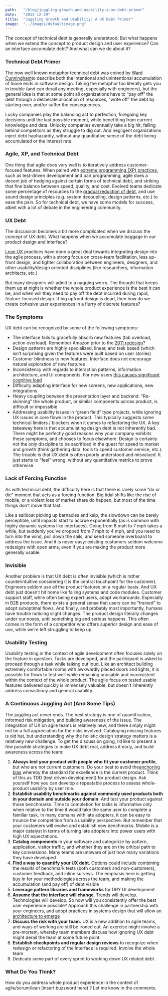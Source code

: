 ```yaml
---
path:	"/blog/juggling-growth-and-usability-a-ux-debt-primer"
date:	"2015-12-29"
title:	"Juggling Growth and Usability: A UX Debt Primer"
image:	"../images/defaultimage.png"
---
```


The concept of technical debt is generally understood. But what happens when we extend the concept to product design and user experience? Can an interface accumulate debt? And what can we do about it?

### Technical Debt Primer

The now well known metaphor technical debt was coined by [Ward Cunningham](http://en.wikipedia.org/wiki/Ward_Cunningham)to describe both the intentional and unintentional accumulation of loose ends in software design. Taking the metaphor too literally gets you in trouble (and can derail any meeting, especially with engineers), but the general idea is that at some point all organizations have to “pay off” the debt through a deliberate allocation of resources, “write off” the debt by starting over, and/or suffer the consequences.

Lucky companies play the balancing act to perfection, foregoing key decisions until the last possible moment, while benefitting from current knowledge and data. Unlucky companies eventually take a big hit, falling behind competitors as they struggle to dig out. And negligent organizations inject debt haphazardly, without any quantitative sense of the debt being accumulated or the interest rate.

### Agile, XP, and Technical Debt

One thing that agile does very well is to iteratively address customer-focused features. When paired with [extreme programming (XP) practices](http://www.extremeprogramming.org/rules.html), such as test-driven development and pair programming, agile does a decent job of hedging against certain forms of technical debt, and striking that fine balance between speed, quality, and cost. Evolved teams dedicate some percentage of resources to the [gradual reduction of debt,](http://deloitte.wsj.com/cio/2014/03/04/reversing-your-organizations-technical-debt/?mod=wsjcio_hp_deloitte) and use sound design principles (e.g. system decoupling, design patterns, etc.) to ease the pain. So for technical debt, we have some models for success, albeit with a lot of debate in the engineering community.

### UX Debt

The discussion becomes a bit more complicated when we discuss the concept of UX debt. What happens when we accumulate baggage in our product design and interface?

[Lean UX](http://www.smashingmagazine.com/2011/03/07/lean-ux-getting-out-of-the-deliverables-business/) practices have done a great deal towards integrating design into the agile process, with a strong focus on cross-team facilitation, less up-front design, and tighter collaboration between engineers, designers, and other usability/design oriented disciplines (like researchers, information architects, etc.)

But many designers will admit to a nagging worry. The thought that keeps them up at night is whether the whole product experience is the best it can be, and when will they need to pay off the debt incurred during rapid, feature-focused design. If big upfront design is dead, then how do we create cohesive user experiences in a flurry of discrete features?

### The Symptoms

UX debt can be recognized by some of the following symptoms:

* The interface fails to gracefully absorb new features (tab overload, action overload). Remember Amazon prior to the [2011 redesign](http://techcrunch.com/2011/09/02/amazon-coms-big-redesign-is-arriving-soon/)?
* Design patterns are highly specialized, linear, and task based (which isn’t surprising given the features were built based on user stories)
* Customer blindness to new features. Interface does not encourage natural exploration of new features
* Inconsistency with regards to interaction patterns, information architecture, and UI components. For new users [this causes significant cognitive load](http://www.clemson.edu/catlab/wp-content/uploads/2010/02/mendel-pak-2009.pdf)
* Difficulty adapting interface for new screens, new applications, new integrations
* Heavy coupling between the presentation layer and backend. “Re-skinning” the whole product, or similar components across product, is difficult or impossible
* Addressing usability issues in “green field” type projects, while ignoring UX issues in core flows in the product. This typically suggests some technical limiters / blockers when it comes to refactoring the UX.
A key takeaway here is that accumulating design debt is not inherently bad. There might be perfectly good reasons why your company exhibits these symptoms, and chooses to focus elsewhere. Design is certainly not the only discipline to be sacrificed in the quest for speed to market and growth (think gathering data, tools to speed customer service, etc.). The trouble is that UX debt is often poorly understood and misvalued. It just starts to “feel” wrong, without any quantitative metrics to prove otherwise.

### Lack of Forcing Function

As with technical debt, the difficulty here is that there is rarely some “do or die” moment that acts as a forcing function. Big tidal shifts like the rise of mobile, or a violent loss of market share do happen, but most of the time things don’t move that fast.

Like a sailboat picking up barnacles and kelp, the slowdown can be barely perceptible, until impacts start to accrue exponentially (as is common with highly dynamic systems like interfaces). Going from 8 mph to 7 mph takes a while, but suddenly you’ve dropped from 7 mph to 4 mph, and you need to turn into the wind, pull down the sails, and send someone overboard to address the issue. And it is never easy: existing customers seldom welcome redesigns with open arms, even if you are making the product more generally usable.

### Invisible

Another problem is that UX debt is often invisible (which is rather counterintuitive considering it is the central touchpoint for the customer). Engineers seldom use all the product features on a regular basis. And UX debt just doesn’t hit home like failing systems and code modules. Customer support staff, while often being expert users, adopt workarounds. Especially in B2B products, there exists a general sense that users can be “trained” to adopt suboptimal flows. And finally, and probably most importantly, humans have trouble noticing slight changes. The product design literally changes under our noses, until something big and serious happens. This often comes in the form of a competitor who offers superior design and ease of use, while we’re left struggling to keep up.

### Usability Testing

Usability testing in the context of agile development often focuses solely on the feature in question. Tasks are developed, and the participant is asked to proceed through a task while talking out loud. Like an architect building extremely comfortable rooms with awkwardly placed doors and lights, it is possible for flows to test well while remaining unusable and inconsistent within the context of the whole product. The agile focus on tested usable features delivered quickly is immensely valuable, but doesn’t inherently address consistency and general usability.

### A Continuous Juggling Act (And Some Tips)

The juggling act never ends. The best strategy is one of quantification, informed risk mitigation, and building awareness of the issue. The integration of UX on agile teams is relatively new, and there simply might not be a full appreciation for the risks involved. Cataloging missing features is old hat, but understanding why the holistic design strategy matters is a relatively new challenge. To get the discussion going, I’d like to present a few possible strategies to make UX debt real, address it early, and build awareness across the team:

1. **Always test your product with people who fit your customer profile**, but who are not current customers. Do your best to avoid the[anchoring bias](http://en.wikipedia.org/wiki/Anchoring) whereby the standard for excellence is the current product. Think of this as TDD (test driven development) for product design. Ask yourself how you can develop a repeatable process to assess whole-product usability by user role.
2. **Establish usability benchmarks against commonly used products both in your domain and outside your domain**. And test your product against those benchmarks. Time to completion for tasks is informative only when relative to the time it would take the same user to complete a familiar task. In many domains with late adopters, it can be easy to trounce the competition from a usability perspective. But remember that your customers will evolve and establish new benchmarks. Mobile is a major catalyst in terms of turning late adopters into power users with high UX expectations.
3. **Catalog components** in your software and categorize by pattern, application, visitor traffic, and whether they are on the critical path to key conversions. Many teams are unaware of just how many variations they have developed
4. **Find a way to quantify your UX debt**. Options could include combining the results of benchmark tests (both customers and non-customers), customer feedback, and inline surveys. The emphasis here is getting buy in for your methodologies across the team, and making the accumulation (and pay off) of debt visible
5. **Leverage pattern libraries and frameworks** for DRY UI development.
6. **Assume that the interface will change**. Trends will develop. Technologies will develop. So how will you consistently offer the best user experience possible? Approach this challenge in partnership with your engineers, and adopt practices in systems design that will allow an [architecture to emerge](http://www.scrumalliance.org/community/articles/2013/august/agile-architecture-emerges-or-does-it)
7. **Discuss the risk with your team.** UX is a new addition to agile teams, and ways of working are still be ironed out. An exercise might involve a pre-mortem, whereby team members discuss how ignoring UX debt might derail the team at some future point.
8. **Establish checkpoints and regular design reviews** to recognize when redesign or refactoring of the interface is required. Involve the whole team
9. Dedicate some part of every sprint to working down UX related debt
### What Do You Think?

How do you address whole product experience in the context of agile/scrum/lean (insert buzzword here) ? Let me know in the comments.

